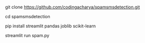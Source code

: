 git clone https://github.com/codingacharya/spamsmsdetection.git

cd spamsmsdetection

pip install streamlit pandas joblib scikit-learn

streamlit run spam.py
